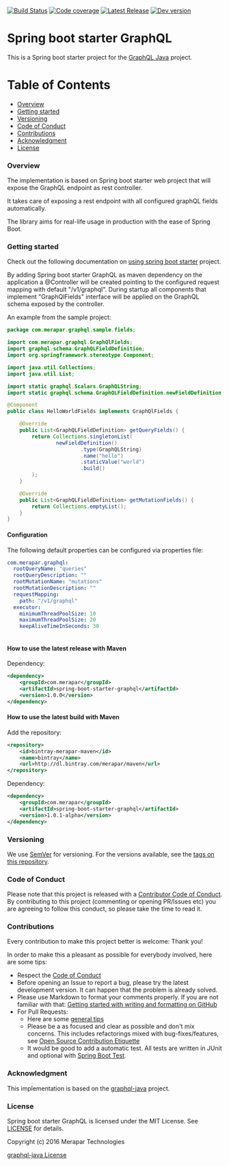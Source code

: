 [![Build Status](https://api.travis-ci.org/merapar/spring-boot-starter-graphql.svg?branch=master)](https://travis-ci.org/merapar/spring-boot-starter-graphql)
[![Code coverage](https://codecov.io/gh/merapar/spring-boot-starter-graphql/branch/master/graph/badge.svg)](https://codecov.io/gh/merapar/spring-boot-starter-graphql)
[![Latest Release](https://maven-badges.herokuapp.com/maven-central/com.merapar/spring-boot-starter-graphql/badge.svg)](https://maven-badges.herokuapp.com/maven-central/com.merapar/spring-boot-starter-graphql/)
[![Dev version](https://api.bintray.com/packages/merapar/maven/spring-boot-starter-graphql/images/download.svg)](https://bintray.com/merapar/maven/spring-boot-starter-graphql/_latestVersion)

# Spring boot starter GraphQL

This is a Spring boot starter project for the [GraphQL Java](https://github.com/graphql-java/graphql-java) project.


# Table of Contents
 
- [Overview](#overview)
- [Getting started](#getting-started)
- [Versioning](#versioning)
- [Code of Conduct](#code-of-conduct)
- [Contributions](#contributions)
- [Acknowledgment](#acknowledgment)
- [License](#license)


### Overview

The implementation is based on Spring boot starter web project that will expose the GraphQL endpoint as rest controller.

It takes care of exposing a rest endpoint with all configured graphQL fields automatically.

The library aims for real-life usage in production with the ease of Spring Boot.


### Getting started

Check out the following documentation on [using spring boot starter](http://docs.spring.io/spring-boot/docs/current/reference/htmlsingle/#using-boot-starter) project.

By adding Spring boot starter GraphQL as maven dependency on the application a @Controller will be created pointing to the configured request mapping with default "/v1/graphql".
During startup all components that implement "GraphQlFields" interface will be applied on the GraphQL schema exposed by the controller.

An example from the sample project:
```java
package com.merapar.graphql.sample.fields;

import com.merapar.graphql.GraphQlFields;
import graphql.schema.GraphQLFieldDefinition;
import org.springframework.stereotype.Component;

import java.util.Collections;
import java.util.List;

import static graphql.Scalars.GraphQLString;
import static graphql.schema.GraphQLFieldDefinition.newFieldDefinition;

@Component
public class HelloWorldFields implements GraphQlFields {

    @Override
    public List<GraphQLFieldDefinition> getQueryFields() {
        return Collections.singletonList(
                newFieldDefinition()
                        .type(GraphQLString)
                        .name("hello")
                        .staticValue("world")
                        .build()
        );
    }

    @Override
    public List<GraphQLFieldDefinition> getMutationFields() {
        return Collections.emptyList();
    }
}
```


#### Configuration

The following default properties can be configured via properties file:

```yaml
com.merapar.graphql:
  rootQueryName: "queries"
  rootQueryDescription: ""
  rootMutationName: "mutations"
  rootMutationDescription: ""
  requestMapping:
    path: "/v1/graphql"
  executor:
    minimumThreadPoolSize: 10
    maximumThreadPoolSize: 20
    keepAliveTimeInSeconds: 30
    
```


#### How to use the latest release with Maven

Dependency:

```xml
<dependency>
    <groupId>com.merapar</groupId>
    <artifactId>spring-boot-starter-graphql</artifactId>
    <version>1.0.0</version>
</dependency>

```


#### How to use the latest build with Maven

Add the repository:

```xml
<repository>
    <id>bintray-merapar-maven</id>
    <name>bintray</name>
    <url>http://dl.bintray.com/merapar/maven</url>
</repository>

```

Dependency:

```xml
<dependency>
    <groupId>com.merapar</groupId>
    <artifactId>spring-boot-starter-graphql</artifactId>
    <version>1.0.1-alpha</version>
</dependency>

```


### Versioning

We use [SemVer](http://semver.org/) for versioning. For the versions available, see the [tags on this repository](https://github.com/merapar/spring-boot-starter-graphql/tags). 


### Code of Conduct

Please note that this project is released with a [Contributor Code of Conduct](CODE_OF_CONDUCT.md).
By contributing to this project (commenting or opening PR/Issues etc) you are agreeing to follow this conduct, so please
take the time to read it. 


### Contributions

Every contribution to make this project better is welcome: Thank you! 

In order to make this a pleasant as possible for everybody involved, here are some tips:

- Respect the [Code of Conduct](#code-of-conduct)
- Before opening an Issue to report a bug, please try the latest development version. It can happen that the problem is already solved.
- Please use Markdown to format your comments properly. If you are not familiar with that: [Getting started with writing and formatting on GitHub](https://help.github.com/articles/getting-started-with-writing-and-formatting-on-github/)
- For Pull Requests:
  - Here are some [general tips](https://github.com/blog/1943-how-to-write-the-perfect-pull-request)
  - Please be a as focused and clear as possible and don't mix concerns. This includes refactorings mixed with bug-fixes/features, see [Open Source Contribution Etiquette](http://tirania.org/blog/archive/2010/Dec-31.html) 
  - It would be good to add a automatic test. All tests are written in JUnit and optional with [Spring Boot Test](http://docs.spring.io/spring-boot/docs/current/reference/html/boot-features-testing.html).


### Acknowledgment

This implementation is based on the [graphql-java](https://github.com/graphql-java/graphql-java) project.


### License

Spring boot starter GraphQL is licensed under the MIT License. See [LICENSE](LICENSE.md) for details.

Copyright (c) 2016 Merapar Technologies

[graphql-java License](https://github.com/graphql-java/graphql-java/blob/master/LICENSE.md)